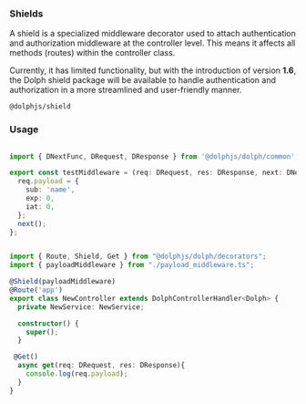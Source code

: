 ### Shields

A shield is a specialized middleware decorator used to attach authentication and authorization middleware at the controller level. This means it affects all methods (routes) within the controller class.

Currently, it has limited functionality, but with the introduction of version **1.6**, the Dolph shield package will be available to handle authentication and authorization in a more streamlined and user-friendly manner.

`@dolphjs/shield`

### Usage

```typescript

import { DNextFunc, DRequest, DResponse } from '@dolphjs/dolph/common';

export const testMiddleware = (req: DRequest, res: DResponse, next: DNextFunc) => {
  req.payload = {
    sub: 'name',
    exp: 0,
    iat: 0,
  };
  next();
};

```

```typescript

import { Route, Shield, Get } from "@dolphjs/dolph/decorators";
import { payloadMiddleware } from "./payload_middleware.ts";

@Shield(payloadMiddleware)
@Route('app')
export class NewController extends DolphControllerHandler<Dolph> {
  private NewService: NewService;

  constructor() {
    super();
  }

 @Get()
  async get(req: DRequest, res: DResponse){
    console.log(req.payload);
  }
}
```